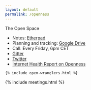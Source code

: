 ```yaml
---
layout: default
permalink: /openness
---
```

<section class="space">
  <div class="space__title">The Open Space</div>

   <div class="space__content">
    <ul class="space__notes">
      <li class="space__note">
        Notes:
        <a
          href="https://public.etherpad-mozilla.org/p/Mozfest_2018_Openness_Wranglers"
          target="_blank"
        >
          Etherpad
        </a>
      </li>
      <li class="space__note">
        Planning and tracking:
        <a
          href="https://drive.google.com/drive/folders/1Zv3q44RLMqTuhklMQtYHBinwEps5DS6b?usp=sharing"
          target="_blank"
        >
          Google Drive
        </a>
      </li>
      <li class="space__note">
        Call: Every Friday, 6pm CET
      </li>
      <li>
        <a href="https://gitter.im/moz-openness-2018/Chat" target="_blank">Gitter</a>
      </li>
      <li>
        <a href="https://twitter.com/mozfestopenness" target="_blank">Twitter</a>
      </li>
      <li>
        <a href="https://internethealthreport.org/2018/category/openness/" target="_blank">Internet Health Report on Openness</a>
      </li>
    </ul>

    {% include open-wranglers.html %}
   </div>
</section>

<section class="space__metings">
  {% include meetings.html %}
</section>
